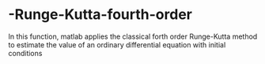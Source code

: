# -Runge-Kutta-fourth-order
In this function, matlab applies the classical forth order Runge-Kutta method to estimate the value of an ordinary differential equation with initial conditions
